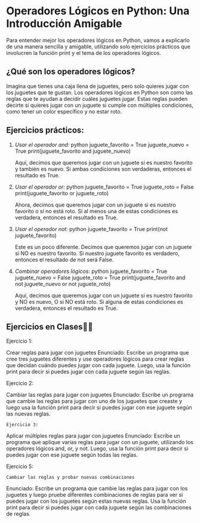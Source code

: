 # Operadores Lógicos en Python: Una Introducción Amigable

Para entender mejor los operadores lógicos en Python, vamos a explicarlo de una manera sencilla y amigable, utilizando solo ejercicios prácticos que involucren la función print y el tema de los operadores lógicos.

## ¿Qué son los operadores lógicos?

Imagina que tienes una caja llena de juguetes, pero solo quieres jugar con los juguetes que te gustan. Los operadores lógicos en Python son como las reglas que te ayudan a decidir cuáles juguetes jugar. Estas reglas pueden decirte si quieres jugar con un juguete si cumple con múltiples condiciones, como tener un color específico y no estar roto.

## Ejercicios prácticos:

1. *Usar el operador and:*
   python
   juguete_favorito = True
   juguete_nuevo = True
   print(juguete_favorito and juguete_nuevo)
   
   Aquí, decimos que queremos jugar con un juguete si es nuestro favorito y también es nuevo. Si ambas condiciones son verdaderas, entonces el resultado es True.

2. *Usar el operador or:*
   python
   juguete_favorito = True
   juguete_roto = False
   print(juguete_favorito or juguete_roto)
   
   Ahora, decimos que queremos jugar con un juguete si es nuestro favorito o si no está roto. Si al menos una de estas condiciones es verdadera, entonces el resultado es True.

3. *Usar el operador not:*
   python
   juguete_favorito = True
   print(not juguete_favorito)
   
   Este es un poco diferente. Decimos que queremos jugar con un juguete si NO es nuestro favorito. Si nuestro juguete favorito es verdadero, entonces el resultado de not será False.

4. *Combinar operadores lógicos:*
   python
   juguete_favorito = True
   juguete_nuevo = False
   juguete_roto = True
   print(juguete_favorito and not juguete_nuevo or not juguete_roto)
   
   Aquí, decimos que queremos jugar con un juguete si es nuestro favorito y NO es nuevo, O si NO está roto. Si alguna de estas condiciones es verdadera, entonces el resultado es True.

## Ejercicios en Clases💪🏾

Ejercicio 1: 

Crear reglas para jugar con juguetes
Enunciado: Escribe un programa que cree tres juguetes diferentes y use operadores lógicos para crear reglas que decidan cuándo puedes jugar con cada juguete. Luego, usa la función print para decir si puedes jugar con cada juguete según las reglas.

Ejercicio 2: 

Cambiar las reglas para jugar con juguetes
Enunciado: Escribe un programa que cambie las reglas para jugar con uno de los juguetes que creaste y luego usa la función print para decir si puedes jugar con ese juguete según las nuevas reglas.

`Ejercicio 3: `

Aplicar múltiples reglas para jugar con juguetes
Enunciado: Escribe un programa que aplique varias reglas para jugar con un juguete, utilizando los operadores lógicos and, or, y not. Luego, usa la función print para decir si puedes jugar con ese juguete según todas las reglas.

Ejercicio 5: 

    Cambiar las reglas y probar nuevas combinaciones
Enunciado: Escribe un programa que cambie las reglas para jugar con los juguetes y luego pruebe diferentes combinaciones de reglas para ver si puedes jugar con los juguetes según estas nuevas reglas. Usa la función print para decir si puedes jugar con cada juguete según las combinaciones de reglas.
